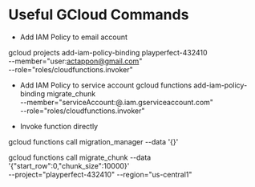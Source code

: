 # Useful GCloud Commands

* Add IAM Policy to email account

gcloud projects add-iam-policy-binding playperfect-432410 \
    --member="user:actappon@gmail.com" \
    --role="roles/cloudfunctions.invoker"

* Add IAM Policy to service account
gcloud functions add-iam-policy-binding migrate_chunk \
    --member="serviceAccount:<service-account>@<project-id>.iam.gserviceaccount.com" \
    --role="roles/cloudfunctions.invoker"

* Invoke function directly

gcloud functions call migration_manager --data '{}'

gcloud functions call migrate_chunk --data '{"start_row":0,"chunk_size":10000}' \
    --project="playperfect-432410" --region="us-central1"


